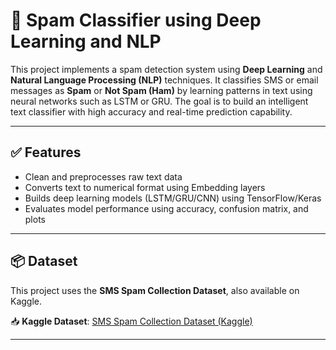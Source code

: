 # 📧 Spam Classifier using Deep Learning and NLP

This project implements a spam detection system using **Deep Learning** and **Natural Language Processing (NLP)** techniques. It classifies SMS or email messages as **Spam** or **Not Spam (Ham)** by learning patterns in text using neural networks such as LSTM or GRU. The goal is to build an intelligent text classifier with high accuracy and real-time prediction capability.

---

## ✅ Features

- Clean and preprocesses raw text data
- Converts text to numerical format using Embedding layers
- Builds deep learning models (LSTM/GRU/CNN) using TensorFlow/Keras
- Evaluates model performance using accuracy, confusion matrix, and plots
  

---

## 📦 Dataset

This project uses the **SMS Spam Collection Dataset**, also available on Kaggle.

📥 **Kaggle Dataset**: [SMS Spam Collection Dataset (Kaggle)](https://www.kaggle.com/datasets/uciml/sms-spam-collection-dataset)



---


